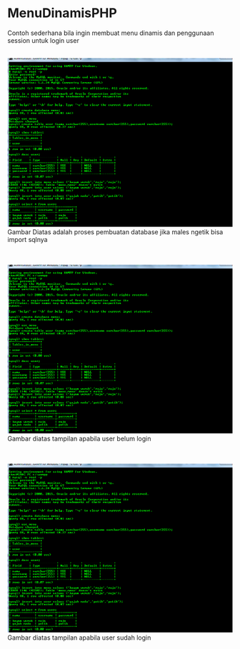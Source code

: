 # MenuDinamisPHP
Contoh sederhana bila ingin membuat menu dinamis dan penggunaan session untuk login user

<br>
<img src="https://github.com/caturpribadi/MenuDinamisPHP/blob/master/menu2.png">
<br>Gambar Diatas adalah proses pembuatan database jika males ngetik bisa import sqlnya

<br><br>
<img src="https://github.com/caturpribadi/MenuDinamisPHP/blob/master/menu2.png">
<br>Gambar diatas tampilan apabila user belum login

<br><br>
<img src="https://github.com/caturpribadi/MenuDinamisPHP/blob/master/menu2.png">
<br>Gambar diatas tampilan apabila user sudah login
